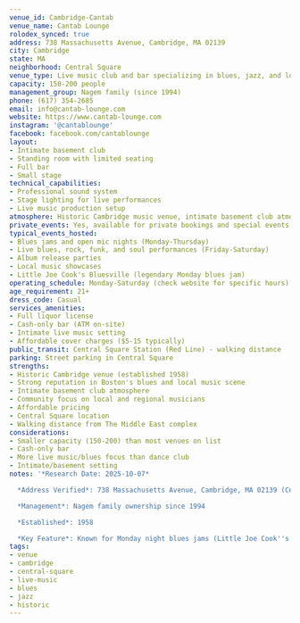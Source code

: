 ```yaml
---
venue_id: Cambridge-Cantab
venue_name: Cantab Lounge
rolodex_synced: true
address: 738 Massachusetts Avenue, Cambridge, MA 02139
city: Cambridge
state: MA
neighborhood: Central Square
venue_type: Live music club and bar specializing in blues, jazz, and local music
capacity: 150-200 people
management_group: Nagem family (since 1994)
phone: (617) 354-2685
email: info@cantab-lounge.com
website: https://www.cantab-lounge.com
instagram: '@cantablounge'
facebook: facebook.com/cantablounge
layout:
- Intimate basement club
- Standing room with limited seating
- Full bar
- Small stage
technical_capabilities:
- Professional sound system
- Stage lighting for live performances
- Live music production setup
atmosphere: Historic Cambridge music venue, intimate basement club atmosphere, strong community focus on local musicians
private_events: Yes, available for private bookings and special events
typical_events_hosted:
- Blues jams and open mic nights (Monday-Thursday)
- Live blues, rock, funk, and soul performances (Friday-Saturday)
- Album release parties
- Local music showcases
- Little Joe Cook's Bluesville (legendary Monday blues jam)
operating_schedule: Monday-Saturday (check website for specific hours)
age_requirement: 21+
dress_code: Casual
services_amenities:
- Full liquor license
- Cash-only bar (ATM on-site)
- Intimate live music setting
- Affordable cover charges ($5-15 typically)
public_transit: Central Square Station (Red Line) - walking distance
parking: Street parking in Central Square
strengths:
- Historic Cambridge venue (established 1958)
- Strong reputation in Boston's blues and local music scene
- Intimate basement club atmosphere
- Community focus on local and regional musicians
- Affordable pricing
- Central Square location
- Walking distance from The Middle East complex
considerations:
- Smaller capacity (150-200) than most venues on list
- Cash-only bar
- More live music/blues focus than dance club
- Intimate/basement setting
notes: '*Research Date: 2025-10-07*

  *Address Verified*: 738 Massachusetts Avenue, Cambridge, MA 02139 (Central Square)

  *Management*: Nagem family ownership since 1994

  *Established*: 1958

  *Key Feature*: Known for Monday night blues jams (Little Joe Cook''s Bluesville)'
tags:
- venue
- cambridge
- central-square
- live-music
- blues
- jazz
- historic
---
```

